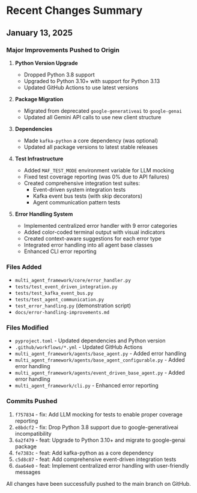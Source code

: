 # Recent Changes Summary

## January 13, 2025

### Major Improvements Pushed to Origin

1. **Python Version Upgrade**
   - Dropped Python 3.8 support
   - Upgraded to Python 3.10+ with support for Python 3.13
   - Updated GitHub Actions to use latest versions

2. **Package Migration**
   - Migrated from deprecated `google-generativeai` to `google-genai`
   - Updated all Gemini API calls to use new client structure

3. **Dependencies**
   - Made `kafka-python` a core dependency (was optional)
   - Updated all package versions to latest stable releases

4. **Test Infrastructure**
   - Added `MAF_TEST_MODE` environment variable for LLM mocking
   - Fixed test coverage reporting (was 0% due to API failures)
   - Created comprehensive integration test suites:
     - Event-driven system integration tests
     - Kafka event bus tests (with skip decorators)
     - Agent communication pattern tests

5. **Error Handling System**
   - Implemented centralized error handler with 9 error categories
   - Added color-coded terminal output with visual indicators
   - Created context-aware suggestions for each error type
   - Integrated error handling into all agent base classes
   - Enhanced CLI error reporting

### Files Added
- `multi_agent_framework/core/error_handler.py`
- `tests/test_event_driven_integration.py`
- `tests/test_kafka_event_bus.py`
- `tests/test_agent_communication.py`
- `test_error_handling.py` (demonstration script)
- `docs/error-handling-improvements.md`

### Files Modified
- `pyproject.toml` - Updated dependencies and Python version
- `.github/workflows/*.yml` - Updated GitHub Actions
- `multi_agent_framework/agents/base_agent.py` - Added error handling
- `multi_agent_framework/agents/base_agent_configurable.py` - Added error handling
- `multi_agent_framework/agents/event_driven_base_agent.py` - Added error handling
- `multi_agent_framework/cli.py` - Enhanced error reporting

### Commits Pushed
1. `f757834` - fix: Add LLM mocking for tests to enable proper coverage reporting
2. `e8bdcf2` - fix: Drop Python 3.8 support due to google-generativeai incompatibility
3. `6a2f479` - feat: Upgrade to Python 3.10+ and migrate to google-genai package
4. `fe7383c` - feat: Add kafka-python as a core dependency
5. `c5d8c87` - feat: Add comprehensive event-driven integration tests
6. `daa64e0` - feat: Implement centralized error handling with user-friendly messages

All changes have been successfully pushed to the main branch on GitHub.